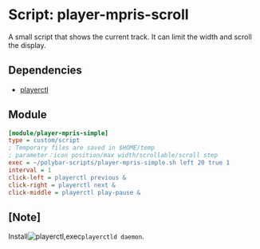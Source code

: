 # Script: player-mpris-scroll

A small script that shows the current track.
It can limit the width and scroll the display.



## Dependencies

* [playerctl](https://github.com/acrisci/playerctl)


## Module

```ini
[module/player-mpris-simple]
type = custom/script
; Temporary files are saved in $HOME/temp
; parameter：icon position/max width/scrollable/scroll step
exec = ~/polybar-scripts/player-mpris-simple.sh left 20 true 1
interval = 1
click-left = playerctl previous &
click-right = playerctl next &
click-middle = playerctl play-pause &
```

## [Note]
Install![playerctl](https://github.com/altdesktop/playerctl),exec`playerctld daemon`.


